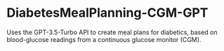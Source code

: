 # DiabetesMealPlanning-CGM-GPT
Uses the GPT-3.5-Turbo API to create meal plans for diabetics, based on blood-glucose readings from a continuous glucose monitor (CGM).
